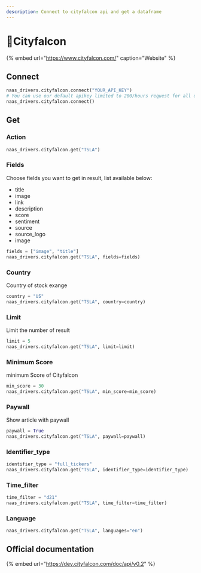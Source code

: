 ```yaml
---
description: Connect to cityfalcon api and get a dataframe
---
```


# 📰Cityfalcon

{% embed url="https://www.cityfalcon.com/" caption="Website" %}

## Connect

```python
naas_drivers.cityfalcon.connect("YOUR_API_KEY")
# You can use our default apikey limited to 200/hours request for all users 
naas_drivers.cityfalcon.connect()
```

## Get

### Action

```python
naas_drivers.cityfalcon.get("TSLA")
```

### Fields

Choose fields you want to get in result, list available below:

* title
* image
* link
* description
* score
* sentiment
* source
* source\_logo
* image

```python
fields = ["image", "title"]
naas_drivers.cityfalcon.get("TSLA", fields=fields)
```

### Country

Country of stock exange

```python
country = "US"
naas_drivers.cityfalcon.get("TSLA", country=country)
```

### Limit

Limit the number of result 

```python
limit = 5
naas_drivers.cityfalcon.get("TSLA", limit=limit)
```

### Minimum Score

minimum Score of Cityfalcon 

```python
min_score = 30
naas_drivers.cityfalcon.get("TSLA", min_score=min_score)
```

### Paywall

Show article with paywall

```python
paywall = True
naas_drivers.cityfalcon.get("TSLA", paywall=paywall)
```

### Identifier\_type

```python
identifier_type = "full_tickers"
naas_drivers.cityfalcon.get("TSLA", identifier_type=identifier_type)
```

### Time\_filter

```python
time_filter = "d21"
naas_drivers.cityfalcon.get("TSLA", time_filter=time_filter)
```

### Language

```python
naas_drivers.cityfalcon.get("TSLA", languages="en")
```

## Official documentation

{% embed url="https://dev.cityfalcon.com/doc/api/v0.2" %}

